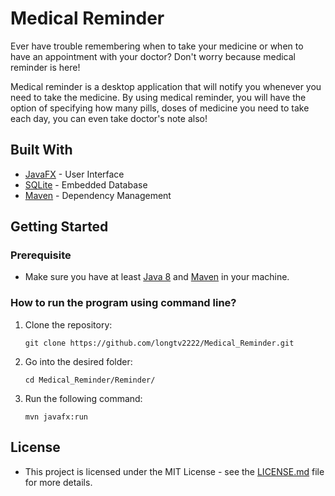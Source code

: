 # Medical Reminder 

Ever have trouble remembering when to take your medicine or when to have an appointment with your doctor?
Don't worry because medical reminder is here!

Medical reminder is a desktop application that will notify you whenever you need to take the medicine. By using medical reminder, you will have the option of specifying how many pills, doses of medicine you need to take each day, you can even take doctor's note also!

## Built With
- [JavaFX](https://openjfx.io/openjfx-docs/) - User Interface
- [SQLite](https://www.sqlite.org/index.html) - Embedded Database
- [Maven](https://maven.apache.org/) - Dependency Management

## Getting Started

### Prerequisite
- Make sure you have at least [Java 8](https://www.java.com/en/) and [Maven](https://maven.apache.org/download.cgi) in your machine.

### How to run the program using command line?
1. Clone the repository:

    ```git clone https://github.com/longtv2222/Medical_Reminder.git ```
   
2. Go into the desired folder:

    ```cd Medical_Reminder/Reminder/```

3. Run the following command:

    ```mvn javafx:run```
    
## License
- This project is licensed under the MIT License - see the [LICENSE.md](https://github.com/longtv2222/Medical_Reminder/blob/master/LICENSE) file for more details.
